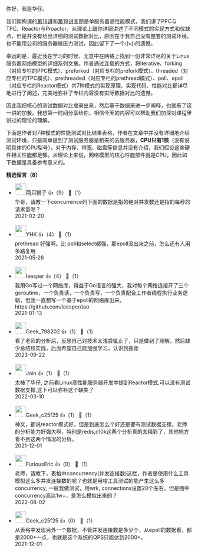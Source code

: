你好，我是华仔。

我们架构课的[第18讲](https://time.geekbang.org/column/article/8697)和[第19讲](https://time.geekbang.org/column/article/8805)主题是单服务器高性能模式，我们讲了PPC与TPC、Reactor与Proactor，从理论上跟你详细讲述了不同模式的实现方式和优缺点，但是并没有给出详细的测试数据对比，原因在于我自己没有整套的测试环境，也不能用公司的服务器做压力测试，因此留下了一个小小的遗憾。

幸运的是，最近我在学习的时候，无意中在网络上找到一份非常详尽的关于Linux服务器网络模型的详细系列文章。作者通过连载的方式，将iterative、forking（对应专栏的PPC模式）、preforked（对应专栏的prefork模式）、threaded（对应专栏的TPC模式）、prethreaded（对应专栏的prethread模式）、poll、epoll（对应专栏的Reactor模式）共7种模式的实现原理、实现代码、性能对比都详尽地进行了阐述，完美地弥补了专栏内容没有实际数据对比的遗憾。

因此我把核心的测试数据对比摘录出来，然后基于数据来进一步阐释，也就有了这一讲的加餐。我想第一时间分享给你，相信今天的内容可以帮助我们加深对课程里讲过的理论的理解。

下面是作者对7种模式的性能测试对比结果表格，作者在文章中并没有详细地介绍测试环境，只是简单提到了测试服务器是租来的云服务器，**CPU只有1核**（没有说明具体的CPU型号），对于内存、带宽、磁盘等信息并没有介绍，我们假设这些硬件相关性能都足够。从理论上来说，网络模型的核心性能部件就是CPU，因此如下数据是具备参考意义的。
<div><strong>精选留言（8）</strong></div><ul>
<li><img src="https://static001.geekbang.org/account/avatar/00/1c/28/aa/06c12256.jpg" width="30px"><span>两只狮子</span> 👍（9） 💬（1）<div>华哥，请教一下concurrence列下面的数据是指的绝对并发数还是指的每秒的请求量呢？</div>2021-02-20</li><br/><li><img src="https://static001.geekbang.org/account/avatar/00/26/ca/a5/43c42afe.jpg" width="30px"><span>YHK</span> 👍（4） 💬（1）<div>prethread 好强啊。比 poll和select都强，那epoll没出来之前，怎么还有人用多路复用</div>2021-05-26</li><br/><li><img src="https://static001.geekbang.org/account/avatar/00/14/9d/c0/cb5341ec.jpg" width="30px"><span>leesper</span> 👍（4） 💬（1）<div>我用Go写过一个网络库，得益于Go语言的强大，我对每个网络连接开了三个goroutine，一个负责读，一个负责写，一个负责配合工作者线程执行业务逻辑，但我一直想写一个基于epoll的网络库出来，https:&#47;&#47;github.com&#47;leesper&#47;tao</div>2021-01-13</li><br/><li><img src="" width="30px"><span>Geek_798202</span> 👍（1） 💬（1）<div>看了老师的分析后，反思自己对技术太浅尝辄止了，只是做到了理解，然后缺少总结和实践，后面希望自己能加强学习，认识到差距</div>2023-09-22</li><br/><li><img src="https://static001.geekbang.org/account/avatar/00/0f/7c/59/dc9bbb21.jpg" width="30px"><span>Join</span> 👍（1） 💬（1）<div>太棒了华仔, 之前看Linux高性能服务器开发中提到Reactor模式,可以没有测试数据支撑,这下可以弥补这个缺失了</div>2022-03-10</li><br/><li><img src="" width="30px"><span>Geek_c25f25</span> 👍（1） 💬（1）<div>神文，都说reactor模式好，但是到底怎么个好还是要有测试数据支撑。老师的分析能力好强大啊，特别是redis,c10k这两个分析真的太精彩了，其他地方看不到这两个情况的分析。</div>2021-12-01</li><br/><li><img src="https://static001.geekbang.org/account/avatar/00/11/5f/90/711efc88.jpg" width="30px"><span>FuriousEric</span> 👍（0） 💬（1）<div>老师，请教下，表格中concurrency(并发连接数)这栏，作者是使用什么工具模拟这么多并发连接数的呢？也就是用啥工具测试的能产生这么多concurrency, 一般我做测试，用wrk, connections设置20个左右。但是图中concurrency高达1w+，是怎么模拟出来的？</div>2022-08-02</li><br/><li><img src="" width="30px"><span>Geek_c25f25</span> 👍（0） 💬（1）<div>从表格中发现另外一个数据，不管并发连接数是多少个，从epoll的数据看，都是2000+一点，也就是这个系统的QPS只能达到2000+。</div>2021-12-01</li><br/>
</ul>